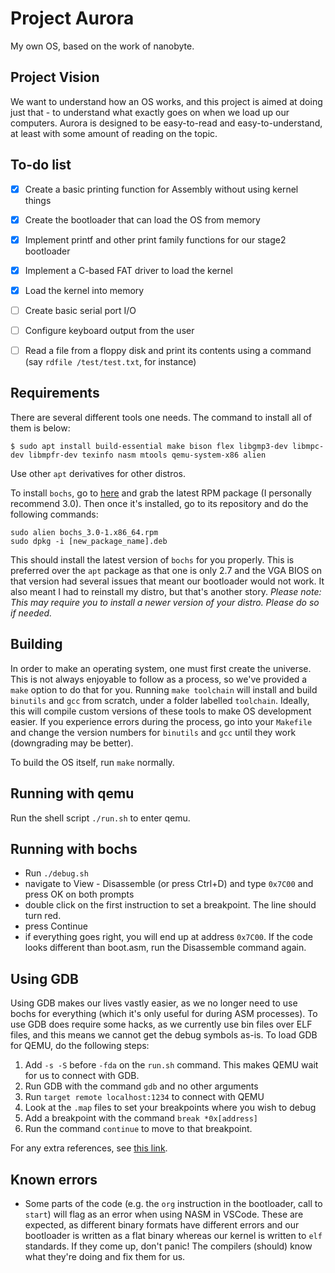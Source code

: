 # Project Aurora

My own OS, based on the work of nanobyte.

## Project Vision

We want to understand how an OS works, and this project is aimed at doing just that - to understand what exactly goes on when we load up our computers. Aurora is designed to be easy-to-read and easy-to-understand, at least with some amount of reading on the topic.

## To-do list

- [x] Create a basic printing function for Assembly without using kernel things
- [x] Create the bootloader that can load the OS from memory
- [x] Implement printf and other print family functions for our stage2 bootloader
- [x] Implement a C-based FAT driver to load the kernel
- [x] Load the kernel into memory
- [ ] Create basic serial port I/O
- [ ] Configure keyboard output from the user
- [ ] Read a file from a floppy disk and print its contents using a command (say `rdfile /test/test.txt`, for instance)


## Requirements
There are several different tools one needs. The command to install all of them is below:
```
$ sudo apt install build-essential make bison flex libgmp3-dev libmpc-dev libmpfr-dev texinfo nasm mtools qemu-system-x86 alien
```
Use other `apt` derivatives for other distros.

To install `bochs`, go to [here](https://sourceforge.net/projects/bochs/) and grab the latest RPM package (I personally recommend 3.0). Then once it's installed, go to its repository and do the following commands:
```
sudo alien bochs_3.0-1.x86_64.rpm
sudo dpkg -i [new_package_name].deb
```
This should install the latest version of `bochs` for you properly. This is preferred over the `apt` package as that one is only 2.7 and the VGA BIOS on that version had several issues that meant our bootloader would not work. It also meant I had to reinstall my distro, but that's another story.
*Please note: This may require you to install a newer version of your distro. Please do so if needed.*

## Building

In order to make an operating system, one must first create the universe. This is not always enjoyable to follow as a process, so we've provided a `make` option to do that for you. Running `make toolchain` will install and build `binutils` and `gcc` from scratch, under a folder labelled `toolchain`. Ideally, this will compile custom versions of these tools to make OS development easier. If you experience errors during the process, go into your `Makefile` and change the version numbers for `binutils` and `gcc` until they work (downgrading may be better).

To build the OS itself, run `make` normally.

## Running with qemu 

Run the shell script `./run.sh` to enter qemu.

## Running with bochs

- Run `./debug.sh`
- navigate to View - Disassemble (or press Ctrl+D) and type `0x7C00` and press OK on both prompts
- double click on the first instruction to set a breakpoint. The line should turn red.
- press Continue
- if everything goes right, you will end up at address `0x7C00`. If the code looks different than boot.asm, run the Disassemble command again.

## Using GDB

Using GDB makes our lives vastly easier, as we no longer need to use bochs for everything (which it's only useful for during ASM processes). To use GDB does require some hacks, as we currently use bin files over ELF files, and this means we cannot get the debug symbols as-is.
To load GDB for QEMU, do the following steps:
1. Add `-s -S` before `-fda` on the `run.sh` command. This makes QEMU wait for us to connect with GDB.
2. Run GDB with the command `gdb` and no other arguments
3. Run `target remote localhost:1234` to connect with QEMU
4. Look at the `.map` files to set your breakpoints where you wish to debug
5. Add a breakpoint with the command `break *0x[address]`
6. Run the command `continue` to move to that breakpoint.

For any extra references, see [this link](https://stackoverflow.com/questions/1471226/most-tricky-useful-commands-for-gdb-debugger).

## Known errors
- Some parts of the code (e.g. the `org` instruction in the bootloader, call to `start`) will flag as an error when using NASM in VSCode. These are expected, as different binary formats have different errors and our bootloader is written as a flat binary whereas our kernel is written to `elf` standards. If they come up, don't panic! The compilers (should) know what they're doing and fix them for us.
